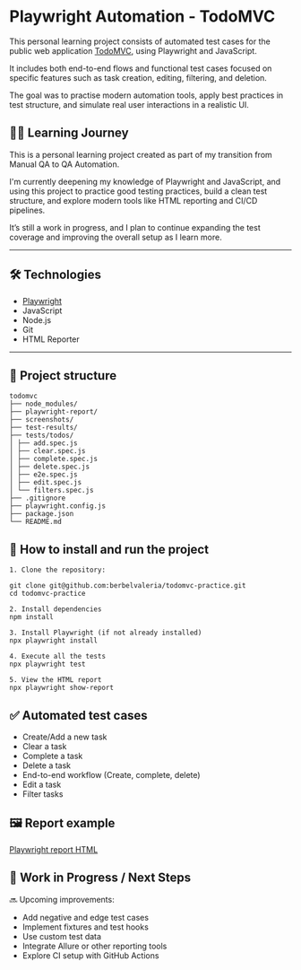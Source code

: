 # Playwright Automation - TodoMVC

This personal learning project consists of automated test cases for the public web application [TodoMVC](http://todomvc.com/), using Playwright and JavaScript.

It includes both end-to-end flows and functional test cases focused on specific features such as task creation, editing, filtering, and deletion.

The goal was to practise modern automation tools, apply best practices in test structure, and simulate real user interactions in a realistic UI.



## 👨‍💻 Learning Journey

This is a personal learning project created as part of my transition from Manual QA to QA Automation.

I'm currently deepening my knowledge of Playwright and JavaScript, and using this project to practice good testing practices, build a clean test structure, and explore modern tools like HTML reporting and CI/CD pipelines.

It’s still a work in progress, and I plan to continue expanding the test coverage and improving the overall setup as I learn more.



---

## 🛠️ Technologies 

- [Playwright](https://playwright.dev/)
- JavaScript
- Node.js
- Git
- HTML Reporter

---

## 📁 Project structure

```
todomvc
├── node_modules/
├── playwright-report/
├── screenshots/
├── test-results/
├── tests/todos/
│ ├── add.spec.js
│ ├── clear.spec.js
│ ├── complete.spec.js
│ ├── delete.spec.js
│ ├── e2e.spec.js
│ ├── edit.spec.js
│ └── filters.spec.js
├── .gitignore
├── playwright.config.js
├── package.json
└── README.md
```

## 🚀 How to install and run the project

```
1. Clone the repository:

git clone git@github.com:berbelvaleria/todomvc-practice.git
cd todomvc-practice

2. Install dependencies 
npm install  

3. Install Playwright (if not already installed) 
npx playwright install

4. Execute all the tests  
npx playwright test

5. View the HTML report 
npx playwright show-report
```


## ✅ Automated test cases

- Create/Add a new task
- Clear a task
- Complete a task
- Delete a task
- End-to-end workflow (Create, complete, delete)
- Edit a task
- Filter tasks



## 🖼️ Report example

[Playwright report HTML](https://github.com/berbelvaleria/todomvc-practice/blob/main/screenshots/report-v2.png) 



## 🚧 Work in Progress / Next Steps

🔜 Upcoming improvements:
- Add negative and edge test cases
- Implement fixtures and test hooks
- Use custom test data
- Integrate Allure or other reporting tools
- Explore CI setup with GitHub Actions



